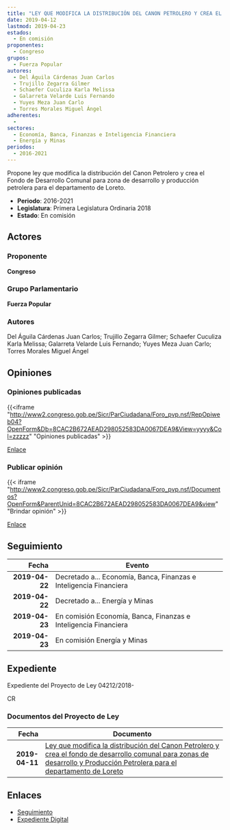 ```yaml
---
title: "LEY QUE MODIFICA LA DISTRIBUCIÓN DEL CANON PETROLERO Y CREA EL FONDO DE DESARROLLO COMUNAL PARA ZONAS DE DESARROLLO Y PRODUCCIÓN PETROLERA PARA EL DEPARTAMENTO DE LORETO"
date: 2019-04-12
lastmod: 2019-04-23
estados: 
  - En comisión
proponentes: 
  - Congreso
grupos: 
  - Fuerza Popular
autores: 
  - Del Águila Cárdenas Juan Carlos
  - Trujillo Zegarra Gilmer
  - Schaefer Cuculiza Karla Melissa
  - Galarreta Velarde Luis Fernando
  - Yuyes Meza Juan Carlo
  - Torres Morales Miguel Ángel
adherentes: 
  - 
sectores: 
  - Economía, Banca, Finanzas e Inteligencia Financiera
  - Energía y Minas
periodos: 
  - 2016-2021
---
```


Propone ley que modifica la distribución del Canon Petrolero y crea el Fondo de Desarrollo Comunal para zona de desarrollo y producción petrolera para el departamento de Loreto.

- **Periodo**: 2016-2021
- **Legislatura**: Primera Legislatura Ordinaria 2018
- **Estado**: En comisión

## Actores

### Proponente

**Congreso**

### Grupo Parlamentario

**Fuerza Popular**

### Autores

Del Águila Cárdenas Juan Carlos; Trujillo Zegarra Gilmer; Schaefer Cuculiza Karla Melissa; Galarreta Velarde Luis Fernando; Yuyes Meza Juan Carlo; Torres Morales Miguel Ángel


## Opiniones

### Opiniones publicadas

{{<iframe "http://www2.congreso.gob.pe/Sicr/ParCiudadana/Foro_pvp.nsf/RepOpiweb04?OpenForm&Db=8CAC2B672AEAD298052583DA0067DEA9&View=yyyy&Col=zzzzz" "Opiniones publicadas" >}}

[Enlace](http://www2.congreso.gob.pe/Sicr/ParCiudadana/Foro_pvp.nsf/RepOpiweb04?OpenForm&Db=8CAC2B672AEAD298052583DA0067DEA9&View=yyyy&Col=zzzzz)
### Publicar opinión

{{< iframe "http://www2.congreso.gob.pe/Sicr/ParCiudadana/Foro_pvp.nsf/Documentos?OpenForm&ParentUnid=8CAC2B672AEAD298052583DA0067DEA9&view" "Brindar opinión" >}}

[Enlace](http://www2.congreso.gob.pe/Sicr/ParCiudadana/Foro_pvp.nsf/Documentos?OpenForm&ParentUnid=8CAC2B672AEAD298052583DA0067DEA9&view)

## Seguimiento

| Fecha | Evento |
|------:|--------|
| **2019-04-22** | Decretado a... Economía, Banca, Finanzas e Inteligencia Financiera|
| **2019-04-22** | Decretado a... Energía y Minas|
| **2019-04-23** | En comisión Economía, Banca, Finanzas e Inteligencia Financiera|
| **2019-04-23** | En comisión Energía y Minas|


## Expediente

Expediente del Proyecto de Ley 04212/2018-

CR


### Documentos del Proyecto de Ley

| Fecha | Documento |
|------:|--------|
| **2019-04-11** | [Ley que modifica la distribución del Canon Petrolero y crea el fondo de desarrollo comunal para zonas de desarrollo y Producción Petrolera para el departamento de Loreto](http://www.leyes.congreso.gob.pe/Documentos/2016_2021/Proyectos_de_Ley_y_de_Resoluciones_Legislativas/PL0421220190411.pdf) |

## Enlaces 

- [Seguimiento](http://www2.congreso.gob.pehttp://www2.congreso.gob.pe/Sicr/TraDocEstProc/CLProLey2016.nsf/f7fff46988ca05b1052578e100829cc7/7dc24cd394bfe1bc052583da006a965d?OpenDocument)
- [Expediente Digital](http://www2.congreso.gob.pehttp://www2.congreso.gob.pe/Sicr/TraDocEstProc/CLProLey2016.nsf/f7fff46988ca05b1052578e100829cc7/7dc24cd394bfe1bc052583da006a965d?OpenDocument&Click=05257FB7005EB655.eb71d0cf91d8294e05256cdf006b5706/$Body/0.1C6C)
